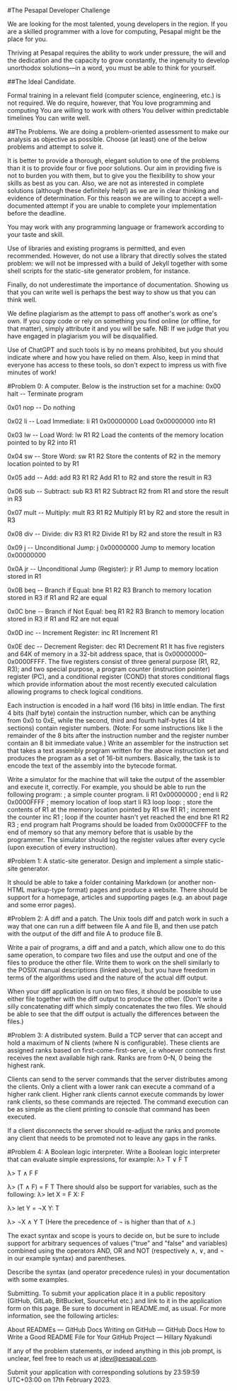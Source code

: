 #The Pesapal Developer Challenge


We are looking for the most talented, young developers in the region. If you are a skilled programmer with a love for computing, Pesapal might be the place for you.


Thriving at Pesapal requires the ability to work under pressure, the will and the dedication and the capacity to grow constantly, the ingenuity to develop unorthodox solutions—in a word, you must be able to think for yourself.


##The Ideal Candidate.

Formal training in a relevant field (computer science, engineering, etc.) is not required. We do require, however, that
You love programming and computing
You are willing to work with others
You deliver within predictable timelines
You can write well.

##The Problems.
We are doing a problem-oriented assessment to make our analysis as objective as possible. Choose (at least) one of the below problems and attempt to solve it. 

It is better to provide a thorough, elegant solution to one of the problems than it is to provide four or five poor solutions. Our aim in providing five is not to burden you with them, but to give you the flexibility to show your skills as best as you can. Also, we are not as interested in complete solutions (although these definitely help!) as we are in clear thinking and evidence of determination. For this reason we are willing to accept a well-documented attempt if you are unable to complete your implementation before the deadline.

You may work with any programming language or framework according to your taste and skill.

Use of libraries and existing programs is permitted, and even recommended. However, do not use a library that directly solves the stated problem: we will not be impressed with a build of Jekyll together with some shell scripts for the static-site generator problem, for instance.

Finally, do not underestimate the importance of documentation. Showing us that you can write well is perhaps the best way to show us that you can think well.


We define plagiarism as the attempt to pass off another's work as one's own. If you copy code or rely on something you find online (or offline, for that matter), simply attribute it and you will be safe. NB: If we judge that you have engaged in plagiarism you will be disqualified.

Use of ChatGPT and such tools is by no means prohibited, but you should indicate where and how you have relied on them. Also, keep in mind that everyone has access to these tools, so don't expect to impress us with five minutes of work!

#Problem 0: A computer.
Below is the instruction set for a machine:
0x00   halt -- Terminate program

0x01   nop  -- Do nothing

0x02   li   -- Load Immediate: li R1 0x00000000
               Load 0x00000000 into R1

0x03   lw   -- Load Word: lw R1 R2
               Load the contents of the memory location
               pointed to by R2 into R1

0x04   sw   -- Store Word: sw R1 R2
               Store the contents of R2 in the memory
               location pointed to by R1

0x05   add  -- Add: add R3 R1 R2
               Add R1 to R2 and store the result in R3

0x06   sub  -- Subtract: sub R3 R1 R2
               Subtract R2 from R1 and store the result in R3

0x07   mult -- Multiply: mult R3 R1 R2
               Multiply R1 by R2 and store the result in R3

0x08   div  -- Divide: div R3 R1 R2
               Divide R1 by R2 and store the result in R3

0x09   j    -- Unconditional Jump: j 0x00000000
               Jump to memory location 0x00000000

0x0A   jr   -- Unconditional Jump (Register): jr R1
               Jump to memory location stored in R1

0x0B   beq  -- Branch if Equal: bne R1 R2 R3
               Branch to memory location stored in R3
               if R1 and R2 are equal

0x0C   bne  -- Branch if Not Equal: beq R1 R2 R3
               Branch to memory location stored in R3
               if R1 and R2 are not equal

0x0D   inc  -- Increment Register: inc R1
               Increment R1

0x0E   dec  -- Decrement Register: dec R1
               Decrement R1
It has five registers and 64K of memory in a 32-bit address space, that is 0x00000000–0x0000FFFF. The five registers consist of three general purpose (R1, R2, R3); and two special purpose, a program counter (instruction pointer) register (PC), and a conditional register (COND) that stores conditional flags which provide information about the most recently executed calculation allowing programs to check logical conditions.

Each instruction is encoded in a half word (16 bits) in little endian. The first 4 bits (half byte) contain the instruction number, which can be anything from 0x0 to 0xE, while the second, third and fourth half-bytes (4 bit sections) contain register numbers. (Note: For some instructions like li the remainder of the 8 bits after the instruction number and the register number contain an 8 bit immediate value.)
Write an assembler for the instruction set that takes a text assembly program written for the above instruction set and produces the program as a set of 16-bit numbers. Basically, the task is to encode the text of the assembly into the bytecode format.

Write a simulator for the machine that will take the output of the assembler and execute it, correctly. For example, you should be able to run the following program:
; a simple counter program.
li R1 0x00000000
; end
li R2 0x0000FFFF
; memory location of loop start
li R3 loop
loop:
  ; store the contents of R1 at the memory location pointed by R1
  sw R1 R1
  ; increment the counter
  inc R1
  ; loop if the counter hasn't yet reached the end
  bne R1 R2 R3
  ; end program
  halt
Programs should be loaded from 0x0000CFFF to the end of memory so that any memory before that is usable by the programmer.
The simulator should log the register values after every cycle (upon execution of every instruction).

#Problem 1: A static-site generator.
Design and implement a simple static-site generator. 

It should be able to take a folder containing Markdown (or another non-HTML markup-type format) pages and produce a website. There should be support for a homepage, articles and supporting pages (e.g. an about page and some error pages).

#Problem 2: A diff and a patch.
The Unix tools diff and patch work in such a way that one can run a diff between file A and file B, and then use patch with the output of the diff and file A to produce file B.

Write a pair of programs, a diff and and a patch, which allow one to do this same operation, to compare two files and use the output and one of the files to produce the other file. Write them to work on the shell similarly to the POSIX manual descriptions (linked above), but you have freedom in terms of the algorithms used and the nature of the actual diff output. 

When your diff application is run on two files, it should be possible to use either file together with the diff output to produce the other. (Don't write a silly concatenating diff which simply concatenates the two files. We should be able to see that the diff output is actually the differences between the files.)

#Problem 3: A distributed system.
Build a TCP server that can accept and hold a maximum of N clients (where N is configurable).
These clients are assigned ranks based on first-come-first-serve, i.e whoever connects first receives the next available high rank. Ranks are from 0–N, 0 being the highest rank.

Clients can send to the server commands that the server distributes among the clients. Only a client with a lower rank can execute a command of a higher rank client. Higher rank clients cannot execute commands by lower rank clients, so these commands are rejected. The command execution can be as simple as the client printing to console that command has been executed.

If a client disconnects the server should re-adjust the ranks and promote any client that needs to be promoted not to leave any gaps in the ranks.

#Problem 4: A Boolean logic interpreter.
Write a Boolean logic interpreter that can evaluate simple expressions, for example:
λ> T ∨ F
T

λ> T ∧ F
F

λ> (T ∧ F) = F
T
There should also be support for variables, such as the following:
λ> let X = F
X: F

λ> let Y = ¬X
Y: T

λ> ¬X ∧ Y
T
(Here the precedence of ¬ is higher than that of ∧.)

The exact syntax and scope is yours to decide on, but be sure to include support for arbitrary sequences of values ("true" and "false" and variables) combined using the operators AND, OR and NOT (respectively ∧, ∨, and ¬ in our example syntax) and parentheses.

Describe the syntax (and operator precedence rules) in your documentation with some examples.

Submitting.
To submit your application place it in a public repository (GitHub, GitLab, BitBucket, SourceHut etc.) and link to it in the application form on this page.
Be sure to document in README.md, as usual. For more information, see the following articles:

About READMEs — GitHub Docs
Writing on GitHub — GitHub Docs
How to Write a Good README File for Your GitHub Project — Hillary Nyakundi

If any of the problem statements, or indeed anything in this job prompt, is unclear, feel free to reach us at jdev@pesapal.com.

Submit your application with corresponding solutions by 23:59:59 UTC+03:00 on 17th February 2023.